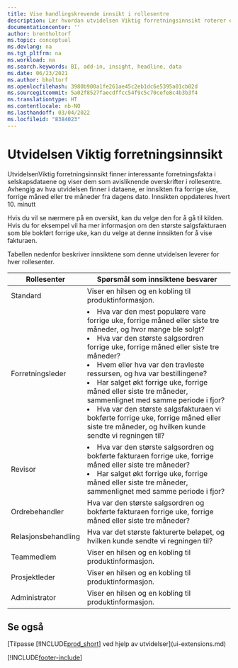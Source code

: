 ```yaml
---
title: Vise handlingskrevende innsikt i rollesentre
description: Lær hvordan utvidelsen Viktig forretningsinnsikt roterer en rekke forretningsinnsikt i rollesentre.
documentationcenter: ''
author: brentholtorf
ms.topic: conceptual
ms.devlang: na
ms.tgt_pltfrm: na
ms.workload: na
ms.search.keywords: BI, add-in, insight, headline, data
ms.date: 06/23/2021
ms.author: bholtorf
ms.openlocfilehash: 3980b900a1fe261ae45c2eb1dc6e5395a01cb02d
ms.sourcegitcommit: 5a02f8527faecdffcc54f9c5c70cefe8c4b3b3f4
ms.translationtype: HT
ms.contentlocale: nb-NO
ms.lasthandoff: 03/04/2022
ms.locfileid: "8384023"
---
```

# <a name="the-essential-business-insights-extension"></a>Utvidelsen Viktig forretningsinnsikt
UtvidelsenViktig forretningsinnsikt finner interessante forretningsfakta i selskapsdataene og viser dem som avisliknende overskrifter i rollesentre. Avhengig av hva utvidelsen finner i dataene, er innsikten fra forrige uke, forrige måned eller tre måneder fra dagens dato. Innsikten oppdateres hvert 10. minutt  

Hvis du vil se nærmere på en oversikt, kan du velge den for å gå til kilden. Hvis du for eksempel vil ha mer informasjon om den største salgsfakturaen som ble bokført forrige uke, kan du velge at denne innsikten for å vise fakturaen.

Tabellen nedenfor beskriver innsiktene som denne utvidelsen leverer for hver rollesenter.

|Rollesenter|Spørsmål som innsiktene besvarer|
|----|-----|
|Standard|Viser en hilsen og en kobling til produktinformasjon.|
|Forretningsleder|<li> Hva var den mest populære vare forrige uke, forrige måned eller siste tre måneder, og hvor mange ble solgt?<br><li> Hva var den største salgsordren forrige uke, forrige måned eller siste tre måneder?<br><li> Hvem eller hva var den travleste ressursen, og hva var bestillingene?<br><li> Har salget økt forrige uke, forrige måned eller siste tre måneder, sammenlignet med samme periode i fjor?<br><li> Hva var den største salgsfakturaen vi bokførte forrige uke, forrige måned eller siste tre måneder, og hvilken kunde sendte vi regningen til?</li> |
|Revisor|<li> Hva var den største salgsordren og bokførte fakturaen forrige uke, forrige måned eller siste tre måneder?<br><li> Har salget økt forrige uke, forrige måned eller siste tre måneder, sammenlignet med samme periode i fjor? |
|Ordrebehandler| Hva var den største salgsordren og bokførte fakturaen forrige uke, forrige måned eller siste tre måneder?|
|Relasjonsbehandling| Hva var det største fakturerte beløpet, og hvilken kunde sendte vi regningen til?|
|Teammedlem| Viser en hilsen og en kobling til produktinformasjon.|
|Prosjektleder| Viser en hilsen og en kobling til produktinformasjon.|
|Administrator| Viser en hilsen og en kobling til produktinformasjon.|

## <a name="see-also"></a>Se også
[Tilpasse [!INCLUDE[prod_short](includes/prod_short.md)] ved hjelp av utvidelser](ui-extensions.md)


[!INCLUDE[footer-include](includes/footer-banner.md)]